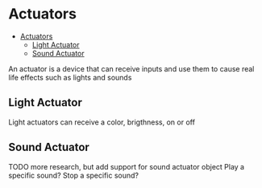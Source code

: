 # Actuators

- [Actuators](#actuators)
  - [Light Actuator](#light-actuator)
  - [Sound Actuator](#sound-actuator)

An actuator is a device that can receive inputs and use them to cause real life effects
such as lights and sounds


## Light Actuator

Light actuators can receive a color, brigthness, on or off

## Sound Actuator

TODO more research, but add support for sound actuator object
Play a specific sound?
Stop a specific sound?